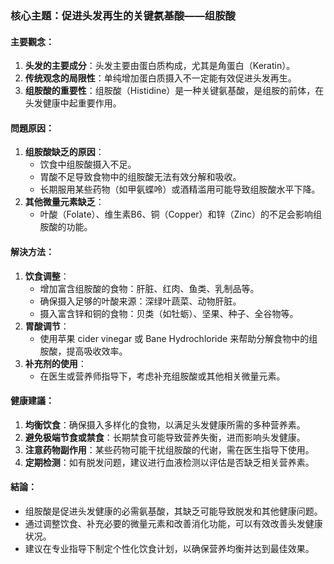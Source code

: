 ### 核心主題：促进头发再生的关键氨基酸——组胺酸

#### 主要觀念：
1. **头发的主要成分**：头发主要由蛋白质构成，尤其是角蛋白（Keratin）。
2. **传统观念的局限性**：单纯增加蛋白质摄入不一定能有效促进头发再生。
3. **组胺酸的重要性**：组胺酸（Histidine）是一种关键氨基酸，是组胺的前体，在头发健康中起重要作用。

#### 問題原因：
1. **组胺酸缺乏的原因**：
   - 饮食中组胺酸摄入不足。
   - 胃酸不足导致食物中的组胺酸无法有效分解和吸收。
   - 长期服用某些药物（如甲氨蝶呤）或酒精滥用可能导致组胺酸水平下降。
2. **其他微量元素缺乏**：
   - 叶酸（Folate）、维生素B6、铜（Copper）和锌（Zinc）的不足会影响组胺酸的功能。

#### 解決方法：
1. **饮食调整**：
   - 增加富含组胺酸的食物：肝脏、红肉、鱼类、乳制品等。
   - 确保摄入足够的叶酸来源：深绿叶蔬菜、动物肝脏。
   - 摄入富含锌和铜的食物：贝类（如牡蛎）、坚果、种子、全谷物等。
2. **胃酸调节**：
   - 使用苹果 cider vinegar 或 Bane Hydrochloride 来帮助分解食物中的组胺酸，提高吸收效率。
3. **补充剂的使用**：
   - 在医生或营养师指导下，考虑补充组胺酸或其他相关微量元素。

#### 健康建議：
1. **均衡饮食**：确保摄入多样化的食物，以满足头发健康所需的多种营养素。
2. **避免极端节食或禁食**：长期禁食可能导致营养失衡，进而影响头发健康。
3. **注意药物副作用**：某些药物可能干扰组胺酸的代谢，需在医生指导下使用。
4. **定期检测**：如有脱发问题，建议进行血液检测以评估是否缺乏相关营养素。

#### 結論：
- 组胺酸是促进头发健康的必需氨基酸，其缺乏可能导致脱发和其他健康问题。
- 通过调整饮食、补充必要的微量元素和改善消化功能，可以有效改善头发健康状况。
- 建议在专业指导下制定个性化饮食计划，以确保营养均衡并达到最佳效果。
